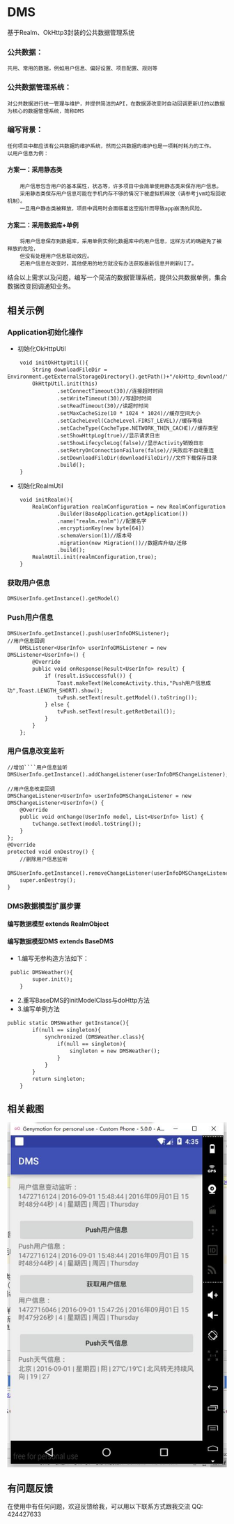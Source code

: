 # DMS
基于Realm、OkHttp3封装的公共数据管理系统

### 公共数据：
    共用、常用的数据，例如用户信息、偏好设置、项目配置、规则等

### 公共数据管理系统：
    对公共数据进行统一管理与维护，并提供简洁的API，在数据源改变时自动回调更新UI的以数据为核心的数据管理系统，简称DMS

### 编写背景：
    任何项目中都应该有公共数据的维护系统，然而公共数据的维护也是一项耗时耗力的工作。
    以用户信息为例：
#### 方案一：采用静态类
        用户信息包含用户的基本属性，状态等，许多项目中会简单使用静态类来保存用户信息。
        采用静态类保存用户信息可能在手机内存不够的情况下被虚拟机释放（请参考jvm垃圾回收机制）。
        一旦用户静态类被释放，项目中调用时会面临着这空指针而导致app崩溃的风险。

#### 方案二：采用数据库+单例
        将用户信息保存到数据库，采用单例实例化数据库中的用户信息，这样方式的确避免了被释放的危险，
        但没有处理用户信息联动效应。
        若用户信息在改变时，其他使用的地方就没有办法获取最新信息并刷新UI了。

结合以上需求以及问题，编写一个简洁的数据管理系统，提供公共数据单例，集合数据改变回调通知业务。

## 相关示例

### Application初始化操作

* 初始化OkHttpUtil
```
    void initOkHttpUtil(){
        String downloadFileDir = Environment.getExternalStorageDirectory().getPath()+"/okHttp_download/";
        OkHttpUtil.init(this)
                .setConnectTimeout(30)//连接超时时间
                .setWriteTimeout(30)//写超时时间
                .setReadTimeout(30)//读超时时间
                .setMaxCacheSize(10 * 1024 * 1024)//缓存空间大小
                .setCacheLevel(CacheLevel.FIRST_LEVEL)//缓存等级
                .setCacheType(CacheType.NETWORK_THEN_CACHE)//缓存类型
                .setShowHttpLog(true)//显示请求日志
                .setShowLifecycleLog(false)//显示Activity销毁日志
                .setRetryOnConnectionFailure(false)//失败后不自动重连
                .setDownloadFileDir(downloadFileDir)//文件下载保存目录
                .build();
    }
```

* 初始化RealmUtil
```
    void initRealm(){
        RealmConfiguration realmConfiguration = new RealmConfiguration
                .Builder(BaseApplication.getApplication())
                .name("realm.realm")//配置名字
                .encryptionKey(new byte[64])
                .schemaVersion(1)//版本号
                .migration(new Migration())//数据库升级/迁移
                .build();
        RealmUtil.init(realmConfiguration,true);
    }
```

### 获取用户信息
```
DMSUserInfo.getInstance().getModel()
```
### Push用户信息
```
DMSUserInfo.getInstance().push(userInfoDMSListener);
//用户信息回调
    DMSListener<UserInfo> userInfoDMSListener = new DMSListener<UserInfo>() {
        @Override
        public void onResponse(Result<UserInfo> result) {
            if (result.isSuccessful()) {
                Toast.makeText(WelcomeActivity.this,"Push用户信息成功",Toast.LENGTH_SHORT).show();
                tvPush.setText(result.getModel().toString());
            } else {
                tvPush.setText(result.getRetDetail());
            }
        }
    };
```

### 用户信息改变监听
```
//增加````用户信息监听
DMSUserInfo.getInstance().addChangeListener(userInfoDMSChangeListener);

//用户信息改变回调
DMSChangeListener<UserInfo> userInfoDMSChangeListener = new DMSChangeListener<UserInfo>() {
    @Override
    public void onChange(UserInfo model, List<UserInfo> list) {
        tvChange.setText(model.toString());
    }
};
@Override
protected void onDestroy() {
    //删除用户信息监听
    DMSUserInfo.getInstance().removeChangeListener(userInfoDMSChangeListener);
    super.onDestroy();
}
```

### DMS数据模型扩展步骤
 #### 编写数据模型 extends RealmObject
 #### 编写数据模型DMS extends BaseDMS
  * 1.编写无参构造方法如下：
```
 public DMSWeather(){
        super.init();
    }
```
  * 2.重写BaseDMS的initModelClass与doHttp方法
  * 3.编写单例方法
```
public static DMSWeather getInstance(){
        if(null == singleton){
            synchronized (DMSWeather.class){
                if(null == singleton){
                    singleton = new DMSWeather();
                }
            }
        }
        return singleton;
    }
```

## 相关截图
![](https://github.com/MrZhousf/DMS/blob/master/pic/1.jpg?raw=true)


## 有问题反馈

在使用中有任何问题，欢迎反馈给我，可以用以下联系方式跟我交流
QQ: 424427633
